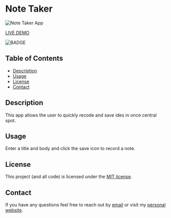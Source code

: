 # Note Taker

![Note Taker App](./Assets/11-express-homework-demo-01.png)

[LIVE DEMO](https://sheltered-forest-61586.herokuapp.com/)

![BADGE](https://img.shields.io/badge/license-MIT-blue.svg)

## Table of Contents

- [Description](#description)
- [Usage](#usage)
- [License](#license)
- [Contact](#contact)

## Description

This app allows the user to quickly recode and save ides in once central spot.

## Usage

Enter a title and body and click the save icon to record a note.

## License

This project (and all code) is licensed under the [MIT license](https://opensource.org/licenses/MIT).

## Contact

If you have any questions feel free to reach out by [email](mailto:sissyhanks@yahoo.com) or visit my [personal website](https://github.com/sissyhanks).
